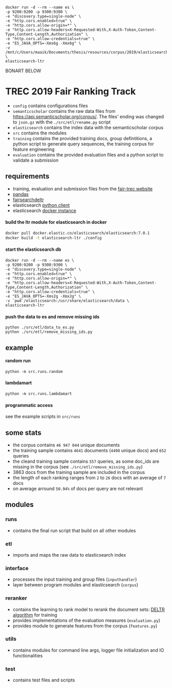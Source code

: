 ```
docker run -d --rm --name es \
-p 9200:9200 -p 9300:9300 \
-e "discovery.type=single-node" \
-e "http.cors.enabled=true" \
-e "http.cors.allow-origin=*" \
-e "http.cors.allow-headers=X-Requested-With,X-Auth-Token,Content-Type,Content-Length,Authorization" \
-e "http.cors.allow-credentials=true" \
-e "ES_JAVA_OPTS=-Xms6g -Xmx6g" \
-v /mnt/c/Users/maaik/Documents/thesis/resources/corpus/2019/elasticsearch:/usr/share/elasticsearch/data \
elasticsearch-ltr
```














BONART BELOW

# TREC 2019 Fair Ranking Track

- `config` contains configurations files
- `semanticscholar` contains the raw data files from https://api.semanticscholar.org/corpus/. The files' ending was changed to `json.gz` with the `./src/etl/rename.py` script
- `elasticsearch` contains the index data with the semanticscholar corpus
- `src` contains the modules
- `training` contains the provided training docs, group defintitions, a python script to generate query sequences, the training corpus for feature engineering
- `evaluation` contains the provided evaluation files and a python script to validate a submission

## requirements

- training, evaluation and submission files from the [fair-trec website](https://fair-trec.github.io/)
- [pandas](https://pandas.pydata.org/)
- [fairsearchdeltr](https://github.com/fair-search/fairsearch-deltr-python)
- elasticsearch [python client](https://elasticsearch-dsl.readthedocs.io/en/latest/)
- elasticsearch [docker instance](https://www.elastic.co/guide/en/elasticsearch/reference/current/docker.html)

#### build the ltr module for elasticsearch in docker

```bash
docker pull docker.elastic.co/elasticsearch/elasticsearch:7.0.1
docker build -t elasticsearch-ltr ./config
```

#### start the elasticsearch db

```console
docker run -d --rm --name es \
-p 9200:9200 -p 9300:9300 \
-e "discovery.type=single-node" \
-e "http.cors.enabled=true" \
-e "http.cors.allow-origin=*" \
-e "http.cors.allow-headers=X-Requested-With,X-Auth-Token,Content-Type,Content-Length,Authorization" \
-e "http.cors.allow-credentials=true" \
-e "ES_JAVA_OPTS=-Xms2g -Xmx2g" \
-v `pwd`/elasticsearch:/usr/share/elasticsearch/data \
elasticsearch-ltr
```



#### push the data to es and remove missing ids

```console
python ./src/etl/data_to_es.py
python ./src/etl/remove_missing_ids.py
```

## example

#### random run

```console
python -m src.runs.random
```

#### lambdamart

```console
python -m src.runs.lambdamart
```
#### programmatic access

see the example scripts in `src/runs`


## some stats

- the corpus contains `46 947 044` unique documents
- the training sample contains `4641` documents (`4490` unique docs) and `652` queries
- the cleand training sample contains `557` queries, as some doc_ids are missing in the corpus (see `./src/etl/remove_missing_ids.py`)
- 3863 docs from the training sample are included in the corpus
- the length of each ranking ranges from `2` to `26` docs with an average of `7` docs
- on average arround `50.94%` of docs per query are not relevant

## modules

### runs

- contains the final run script that build on all other modules

### etl

- imports and maps the raw data to elasticsearch index

### interface

- processes the input training and group files (`inputhandler`)
- layer between program modules and elasticsearch (`corpus`)

### reranker

- contains the learning to rank model to rerank the document sets: [DELTR algorithm](https://github.com/fair-search/fairsearch-deltr-python) for training
- provides implementations of the evaluation measures (`evaluation.py`)
- provides module to generate features from the corpus (`features.py`)

### utils

- contains modules for command line args, logger file initialization and IO functionalities

### test

- contains test files and scripts
